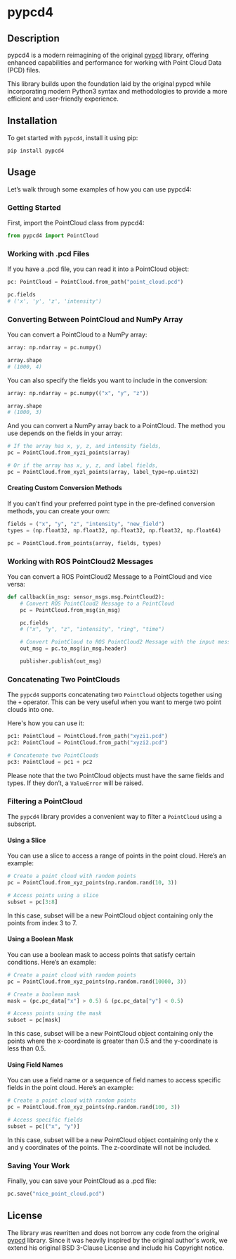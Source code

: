 # pypcd4

## Description

pypcd4 is a modern reimagining of the original [pypcd](https://github.com/dimatura/pypcd) library,
offering enhanced capabilities and performance for working with Point Cloud Data (PCD) files.

This library builds upon the foundation laid by the original pypcd while incorporating modern
Python3 syntax and methodologies to provide a more efficient and user-friendly experience.

## Installation

To get started with `pypcd4`, install it using pip:

```shell
pip install pypcd4
```

## Usage

Let’s walk through some examples of how you can use pypcd4:

### Getting Started

First, import the PointCloud class from pypcd4:

```python
from pypcd4 import PointCloud
```

### Working with .pcd Files

If you have a .pcd file, you can read it into a PointCloud object:

```python
pc: PointCloud = PointCloud.from_path("point_cloud.pcd")

pc.fields
# ('x', 'y', 'z', 'intensity')
```

### Converting Between PointCloud and NumPy Array

You can convert a PointCloud to a NumPy array:

```python
array: np.ndarray = pc.numpy()

array.shape
# (1000, 4)
```

You can also specify the fields you want to include in the conversion:

```python
array: np.ndarray = pc.numpy(("x", "y", "z"))

array.shape
# (1000, 3)
```

And you can convert a NumPy array back to a PointCloud.
The method you use depends on the fields in your array:

```python
# If the array has x, y, z, and intensity fields,
pc = PointCloud.from_xyzi_points(array)

# Or if the array has x, y, z, and label fields,
pc = PointCloud.from_xyzl_points(array, label_type=np.uint32)
```

#### Creating Custom Conversion Methods

If you can’t find your preferred point type in the pre-defined conversion methods,
you can create your own:

```python
fields = ("x", "y", "z", "intensity", "new_field")
types = (np.float32, np.float32, np.float32, np.float32, np.float64)

pc = PointCloud.from_points(array, fields, types)
```

### Working with ROS PointCloud2 Messages

You can convert a ROS PointCloud2 Message to a PointCloud and vice versa:

```python
def callback(in_msg: sensor_msgs.msg.PointCloud2):
    # Convert ROS PointCloud2 Message to a PointCloud
    pc = PointCloud.from_msg(in_msg)

    pc.fields
    # ("x", "y", "z", "intensity", "ring", "time")

    # Convert PointCloud to ROS PointCloud2 Message with the input message header
    out_msg = pc.to_msg(in_msg.header)

    publisher.publish(out_msg)
```

### Concatenating Two PointClouds

The `pypcd4` supports concatenating two `PointCloud` objects together using the `+` operator.
This can be very useful when you want to merge two point clouds into one.

Here's how you can use it:

```python
pc1: PointCloud = PointCloud.from_path("xyzi1.pcd")
pc2: PointCloud = PointCloud.from_path("xyzi2.pcd")

# Concatenate two PointClouds
pc3: PointCloud = pc1 + pc2
```

Please note that the two PointCloud objects must have the same fields and types. If they don’t, a `ValueError` will be raised.

### Filtering a PointCloud

The `pypcd4` library provides a convenient way to filter a `PointCloud` using a subscript.

#### Using a Slice

You can use a slice to access a range of points in the point cloud. Here’s an example:

```python
# Create a point cloud with random points
pc = PointCloud.from_xyz_points(np.random.rand(10, 3))

# Access points using a slice
subset = pc[3:8]
```

In this case, subset will be a new PointCloud object containing only the points from index 3 to 7.

#### Using a Boolean Mask

You can use a boolean mask to access points that satisfy certain conditions. Here’s an example:

```python
# Create a point cloud with random points
pc = PointCloud.from_xyz_points(np.random.rand(10000, 3))

# Create a boolean mask
mask = (pc.pc_data["x"] > 0.5) & (pc.pc_data["y"] < 0.5)

# Access points using the mask
subset = pc[mask]
```

In this case, subset will be a new PointCloud object containing only the points where the x-coordinate is greater than 0.5 and the y-coordinate is less than 0.5.

#### Using Field Names

You can use a field name or a sequence of field names to access specific fields in the point cloud. Here’s an example:

```python
# Create a point cloud with random points
pc = PointCloud.from_xyz_points(np.random.rand(100, 3))

# Access specific fields
subset = pc[("x", "y")]
```

In this case, subset will be a new PointCloud object containing only the x and y coordinates of the points. The z-coordinate will not be included.

### Saving Your Work

Finally, you can save your PointCloud as a .pcd file:

```python
pc.save("nice_point_cloud.pcd")
```

## License

The library was rewritten and does not borrow any code from the original [pypcd](https://github.com/dimatura/pypcd) library.
Since it was heavily inspired by the original author's work, we extend his original BSD 3-Clause License and include his Copyright notice.
